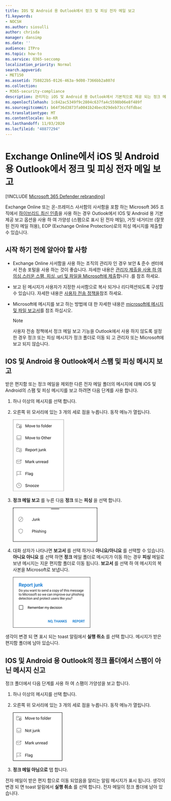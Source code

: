 ```yaml
---
title: IOS 및 Android 용 Outlook에서 정크 및 피싱 전자 메일 보고
f1.keywords:
- NOCSH
ms.author: siosulli
author: chrisda
manager: dansimp
ms.date: ''
audience: ITPro
ms.topic: how-to
ms.service: O365-seccomp
localization_priority: Normal
search.appverid:
- MET150
ms.assetid: 758822b5-0126-463a-9d08-7366bb2a807d
ms.collection:
- M365-security-compliance
description: 관리자는 iOS 및 Android 용 Outlook에서 기본적으로 제공 되는 정크 메일, 정크 메일이 아닌 경우 및 피싱 메일로 보고 옵션에 대해 알아볼 수 있습니다.
ms.openlocfilehash: 1c842ac5349f9c2804c637fa4c5598b06e8f489f
ms.sourcegitcommit: b64f36d3873fa0041b24bec029deb73ccfdfdbac
ms.translationtype: MT
ms.contentlocale: ko-KR
ms.lasthandoff: 11/03/2020
ms.locfileid: "48877294"
---
```

# <a name="report-junk-and-phishing-email-in-outlook-for-ios-and-android-in-exchange-online"></a>Exchange Online에서 iOS 및 Android 용 Outlook에서 정크 및 피싱 전자 메일 보고

[!INCLUDE [Microsoft 365 Defender rebranding](../includes/microsoft-defender-for-office.md)]


Exchange Online 또는 온-프레미스 사서함의 사서함을 포함 하는 Microsoft 365 조직에서 [하이브리드 최신 인증](https://docs.microsoft.com/microsoft-365/enterprise/hybrid-modern-auth-overview)을 사용 하는 경우 Outlook에서 IOS 및 Android 용 기본 제공 보고 옵션을 사용 하 여 가양성 (스팸으로 표시 된 전자 메일), 거짓 네거티브 (잘못 된 전자 메일 허용), EOP (Exchange Online Protection)로의 피싱 메시지를 제출할 수 있습니다.

## <a name="what-do-you-need-to-know-before-you-begin"></a>시작 하기 전에 알아야 할 사항

- Exchange Online 사서함을 사용 하는 조직의 관리자 인 경우 보안 & 준수 센터에서 전송 포털을 사용 하는 것이 좋습니다. 자세한 내용은 [관리자 제출을 사용 하 여 의심 스러운 스팸, 피싱, url 및 파일을 Microsoft에 제출](admin-submission.md)합니다 .를 참조 하세요.

- 보고 된 메시지가 사용자가 지정한 사서함으로 복사 되거나 리디렉션되도록 구성할 수 있습니다. 자세한 내용은 [사용자 전송 정책을](user-submission.md)참조 하세요.

- Microsoft에 메시지를 보고 하는 방법에 대 한 자세한 내용은 [microsoft에 메시지 및 파일 보고서](report-junk-email-messages-to-microsoft.md)를 참조 하십시오.

  > [!NOTE]
  > 사용자 전송 정책에서 정크 메일 보고 기능을 Outlook에서 사용 하지 않도록 설정한 경우 정크 또는 피싱 메시지가 정크 폴더로 이동 되 고 관리자 또는 Microsoft에 보고 되지 않습니다.

## <a name="report-spam-and-phishing-messages-in-outlook-for-ios-and-android"></a>IOS 및 Android 용 Outlook에서 스팸 및 피싱 메시지 보고

받은 편지함 또는 정크 메일을 제외한 다른 전자 메일 폴더의 메시지에 대해 iOS 및 Android의 스팸 및 피싱 메시지를 보고 하려면 다음 단계를 사용 합니다.

1. 하나 이상의 메시지를 선택 합니다.
2. 오른쪽 위 모서리에 있는 3 개의 세로 점을 누릅니다. 동작 메뉴가 열립니다.

   ![작업 메뉴에서 정크 또는 피싱 전자 메일 보고](../../media/Android-report-as-junk-dialog.png)

3. **정크 메일 보고** 를 누른 다음 **정크** 또는 **피싱** 을 선택 합니다.

   ![정크 또는 피싱 전자 메일 보고](../../media/Android-report-junk-or-phishing.png)

4. 대화 상자가 나타나면 **보고서** 를 선택 하거나 **아니요/아니요** 를 선택할 수 있습니다. **아니요 아니요** 를 선택 하면 **정크** 메일 폴더로 메시지가 이동 하는 경우 **피싱** 메일로 보낸 메시지는 지운 편지함 폴더로 이동 됩니다. **보고서** 를 선택 하 여 메시지의 복사본을 Microsoft로 보냅니다.

   ![정크 또는 피싱 전자 메일 보고 옵션 보고](../../media/Android-junk-email-reporting-options.png)

생각이 변경 되 면 표시 되는 toast 알림에서 **실행 취소** 를 선택 합니다. 메시지가 받은 편지함 폴더에 남아 있습니다.

## <a name="report-non-spam-messages-from-the-junk-folder-in-outlook-for-ios-and-android"></a>IOS 및 Android 용 Outlook의 정크 폴더에서 스팸이 아닌 메시지 신고

정크 폴더에서 다음 단계를 사용 하 여 스팸이 가양성을 보고 합니다.

1. 하나 이상의 메시지를 선택 합니다.
2. 오른쪽 위 모서리에 있는 3 개의 세로 점을 누릅니다. 동작 메뉴가 열립니다.

   ![작업 메뉴에서 정크 메일 아님으로 보고](../../media/Android-not-junk-email.png)

3. **정크 메일 아님으로** 탭 합니다.

전자 메일이 받은 편지 함으로 이동 되었음을 알리는 알림 메시지가 표시 됩니다. 생각이 변경 되 면 toast 알림에서 **실행 취소** 를 선택 합니다. 전자 메일이 정크 폴더에 남아 있습니다.
